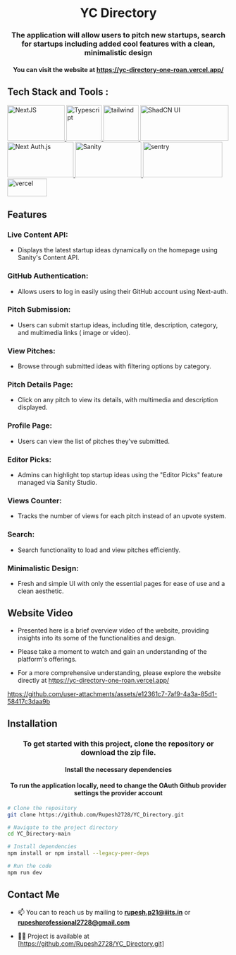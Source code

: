 <h1 align="center">YC Directory</h1>
<h3 align="center">The application will allow users to pitch new startups, search for startups including added cool features with a clean, minimalistic design</h3>
<h4 align="center">You can visit the website at <a href="https://yc-directory-one-roan.vercel.app/" target="blank">https://yc-directory-one-roan.vercel.app/</a></h4>


<h2 align="left">Tech Stack and Tools :</h2>

<a href="https://nextjs.org/" target="_blank" rel="noreferrer"> 
<img src="https://miro.medium.com/v2/resize:fit:1400/1*gxOA6-EF8P8vnYdk3Bc9bg.png" alt="NextJS" width="130" height="80"/> </a>
<a href="https://expressjs.com" target="_blank" rel="noreferrer"> <img src="https://blog.teamtreehouse.com/wp-content/uploads/2015/05/87a5a0fdc86455c3f94b0b0eebfdb1b9_400x400.png" alt="Typescript" width="80" height="80"/> </a>
<a href="https://tailwindcss.com/" target="_blank" rel="noreferrer"> <img src="https://www.vectorlogo.zone/logos/tailwindcss/tailwindcss-icon.svg" alt="tailwind" width="80" height="80"/> </a>
<a href="https://ui.shadcn.com/" target="_blank" rel="noreferrer"> <img src="https://encrypted-tbn0.gstatic.com/images?q=tbn:ANd9GcSb3fTpXoW1jRqcrhVF9_abzQ9wG9DbnQxJrw&s" alt="ShadCN UI" width="200" height="80"/> </a>
<a href="https://authjs.dev/" target="_blank" rel="noreferrer"> <img src="https://external-preview.redd.it/NlXfI2V7xWs2qBXSCofuS_LK6h35fUGHCJFNTQO28xw.jpg?auto=webp&s=40dd2bedee03bd4f185a231e15b592c5043ea9d0" alt="Next Auth.js" width="150" height="80"/> </a>
<a href="https://www.sanity.io/" target="_blank" rel="noreferrer"> <img src="https://encrypted-tbn0.gstatic.com/images?q=tbn:ANd9GcQMXLvBYAL7Na8YGe6CK3u-EQkM-aVTEm7X0g&s" alt="Sanity" width="150" height="80"/> </a>
<a href="https://sentry.io" target="_blank" rel="noreferrer"> <img src="https://blog.theodo.com/_astro/sentry-logo.Cn5RH5A__Z1QOBvE.webp" alt="sentry" width="180" height="80"/> </a>
<a href="https://vercel.com" target="_blank" rel="noreferrer"> <img src="https://www.hatimeria.com/images/marketing/vercel-logo.png" alt="vercel" width="90" height="40"/> </a>



<h2 align="left">Features</h2>

<h3 align="left">Live Content API: </h3> 

- Displays the latest startup ideas dynamically on the homepage using Sanity's Content API.

<h3 align="left"> GitHub Authentication:</h3>

- Allows users to log in easily using their GitHub account using Next-auth.

<h3 align="left"> Pitch Submission: </h3>

- Users can submit startup ideas, including title, description, category, and multimedia links ( image or video).
  
<h3 align="left"> View Pitches: </h3> 

- Browse through submitted ideas with filtering options by category.

<h3 align="left">Pitch Details Page: </h3> 

- Click on any pitch to view its details, with multimedia and description displayed.

<h3 align="left"> Profile Page: </h3>

- Users can view the list of pitches they've submitted.

<h3 align="left">Editor Picks:  </h3>

- Admins can highlight top startup ideas using the "Editor Picks" feature managed via Sanity Studio.

<h3 align="left"> Views Counter: </h3> 

- Tracks the number of views for each pitch instead of an upvote system.

<h3 align="left">  Search:  </h3> 

- Search functionality to load and view pitches efficiently.

<h3 align="left">Minimalistic Design:  </h3>

- Fresh and simple UI with only the essential pages for ease of use and a clean aesthetic.


<h2 align="left">Website Video</h2>

- Presented here is a brief overview video of the website, providing insights into its some of the functionalities and design.

- Please take a moment to watch and gain an understanding of the platform's offerings.

- For a more comprehensive understanding, please explore the website directly at https://yc-directory-one-roan.vercel.app/

  
https://github.com/user-attachments/assets/e12361c7-7af9-4a3a-85d1-58417c3daa9b


<h2 align="left">Installation</h2>
<h3 align="center">To get started with this project, clone the repository or download the zip file.</h3>
<h4 align="center">Install the necessary dependencies</h4>
<h4 align="center"> To run the application locally, need to change the OAuth Github provider settings the provider account</h4>

```bash
# Clone the repository
git clone https://github.com/Rupesh2728/YC_Directory.git

# Navigate to the project directory
cd YC_Directory-main

# Install dependencies
npm install or npm install --legacy-peer-deps

# Run the code
npm run dev
```

<h2 align="left">Contact Me</h2>

- 📫 You can to reach us by mailing to **rupesh.p21@iiits.in** or  **rupeshprofessional2728@gmail.com**

- 👨‍💻 Project is available at [https://github.com/Rupesh2728/YC_Directory.git]
  




